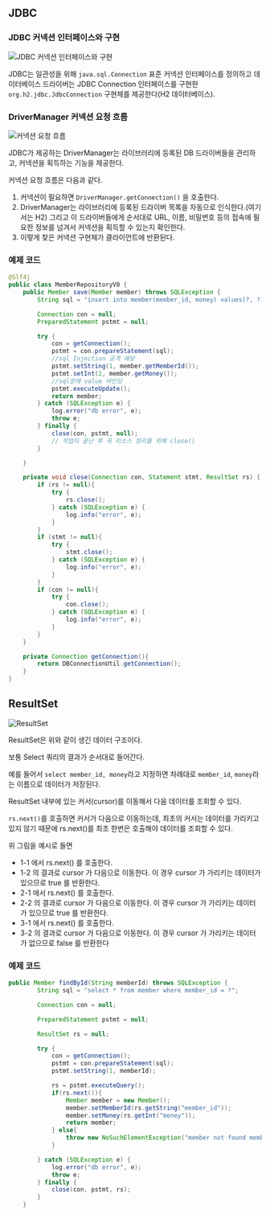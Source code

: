 ## JDBC

### JDBC 커넥션 인터페이스와 구현
![JDBC 커넥션 인터페이스와 구현](https://github.com/boseungk/TIL/assets/95980754/0e36b903-b465-4743-8da7-e9ff6fb3361e)

JDBC는 일관성을 위해 `java.sql.Connection` 표준 커넥션 인터페이스를 정의하고 데이터베이스 드라이버는 JDBC Connection 인터페이스를 구현한
`org.h2.jdbc.JdbcConnection` 구현체를 제공한다(H2 데이터베이스).

### DriverManager 커넥션 요청 흐름

![커넥션 요청 흐름](https://github.com/boseungk/TIL/assets/95980754/d63ca205-79a7-4505-8e93-7d9ecdbec6a6)

JDBC가 제공하는 DriverManager는 라이브러리에 등록된 DB 드라이버들을 관리하고, 커넥션을
획득하는 기능을 제공한다.

커넥션 요청 흐름은 다음과 같다. 

1. 커넥션이 필요하면 `DriverManager.getConnection()` 을 호출한다.
2. DriverManager는 라이브러리에 등록된 드라이버 목록을 자동으로 인식한다.(여기서는 H2) 그리고 이 드라이버들에게 순서대로 URL, 이름, 비밀번호 등의 접속에 필요한 정보를 넘겨서 커넥션을 획득할 수 있는지 확인한다.
3. 이렇게 찾은 커넥션 구현체가 클라이언트에 반환된다.

### 예제 코드

```java
@Slf4j
public class MemberRepositoryV0 {
    public Member save(Member member) throws SQLException {
        String sql = "insert into member(member_id, money) values(?, ?)";

        Connection con = null;
        PreparedStatement pstmt = null;

        try {
            con = getConnection();
            pstmt = con.prepareStatement(sql);
            //sql Injection 공격 예방
            pstmt.setString(1, member.getMemberId()); 
            pstmt.setInt(2, member.getMoney());
            //sql문에 value 바인딩
            pstmt.executeUpdate();
            return member;
        } catch (SQLException e) {
            log.error("db error", e);
            throw e;
        } finally {
            close(con, pstmt, null);
            // 작업이 끝난 후 꼭 리소스 정리를 위해 close()
        }

    }

    private void close(Connection con, Statement stmt, ResultSet rs) {
        if (rs != null){
            try {
                rs.close();
            } catch (SQLException e) {
                log.info("error", e);
            }
        }
        if (stmt != null){
            try {
                stmt.close();
            } catch (SQLException e) {
                log.info("error", e);
            }
        }
        if (con != null){
            try {
                con.close();
            } catch (SQLException e) {
                log.info("error", e);
            }
        }
    }

    private Connection getConnection(){
        return DBConnectionUtil.getConnection();
    }
}
```

## ResultSet

![ResultSet](https://github.com/boseungk/TIL/assets/95980754/fdd20fb8-4060-4cb2-afd7-1f4be90c3bd6)

ResultSet은 위와 같이 생긴 데이터 구조이다. 

보통 Select 쿼리의 결과가 순서대로 들어간다.  

예를 들어서 `select member_id, money`라고 지정하면 차례대로 `member_id`, `money`라는 이름으로 데이터가 저장된다. 

ResultSet 내부에 있는 커서(cursor)를 이동해서 다음 데이터를 조회할 수 있다. 

`rs.next()`를 호출하면 커서가 다음으로 이동하는데, 최초의 커서는 데이터를 가리키고 있지 않기 때문에 rs.next()를 최초 한번은 호출해야 데이터를 조회할 수 있다.

위 그림을 예시로 들면 

* 1-1 에서 rs.next() 를 호출한다.
* 1-2 의 결과로 cursor 가 다음으로 이동한다. 이 경우 cursor 가 가리키는 데이터가 있으므로 true 를
반환한다.
* 2-1 에서 rs.next() 를 호출한다.
* 2-2 의 결과로 cursor 가 다음으로 이동한다. 이 경우 cursor 가 가리키는 데이터가 있으므로 true 를
반환한다.
* 3-1 에서 rs.next() 를 호출한다.
* 3-2 의 결과로 cursor 가 다음으로 이동한다. 이 경우 cursor 가 가리키는 데이터가 없으므로 false 를
반환한다

### 예제 코드

```java
public Member findById(String memberId) throws SQLException {
        String sql = "select * from member where member_id = ?";

        Connection con = null;

        PreparedStatement pstmt = null;

        ResultSet rs = null;

        try {
            con = getConnection();
            pstmt = con.prepareStatement(sql);
            pstmt.setString(1, memberId);

            rs = pstmt.executeQuery();
            if(rs.next()){
                Member member = new Member();
                member.setMemberId(rs.getString("member_id"));
                member.setMoney(rs.getInt("money"));
                return member;
            } else{
                throw new NoSuchElementException("member not found memberId=" + memberId);
            }

        } catch (SQLException e) {
            log.error("db error", e);
            throw e;
        } finally {
            close(con, pstmt, rs);
        }
    }
```